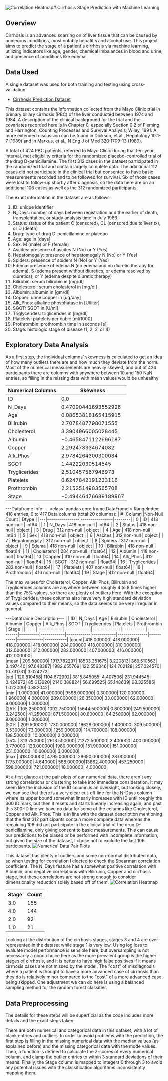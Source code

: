 ![Correlation Heatmap](https://github.com/user-attachments/assets/579416da-76df-4335-8ac1-15200c27c0b6)# Cirrhosis Stage Prediction with Machine Learning

## Overview

Cirrhosis is an advanced scarring on of liver tissue that can be caused by numerous conditions, most notably hepatitis and alcohol use. This project aims to predict the stage of a patient's cirrhosis via machine learning, utilizing indicators like age, gender, chemical imbalances in blood and urine, and presence of conditions like edema. 

## Data Used

A single dataset was used for both training and testing using cross-validation:
 - [Cirrhosis Prediction Dataset](https://www.kaggle.com/datasets/fedesoriano/cirrhosis-prediction-dataset)

This dataset contains the information collected from the Mayo Clinic trial in primary biliary cirrhosis (PBC) of the liver conducted between 1974 and 1984. A description of the clinical background for the trial and the covariates recorded here is in Chapter 0, especially Section 0.2 of Fleming and Harrington, Counting
Processes and Survival Analysis, Wiley, 1991. A more extended discussion can be found in Dickson, et al., Hepatology 10:1-7 (1989) and in Markus, et al., N Eng J of Med 320:1709-13 (1989).

A total of 424 PBC patients, referred to Mayo Clinic during that ten-year interval, met eligibility criteria for the randomized placebo-controlled trial of the drug D-penicillamine. The first 312 cases in the dataset participated in the randomized trial and contain largely complete data. The additional 112 cases did not participate in the clinical trial but consented to have basic measurements recorded and to be followed for survival. Six of those cases were lost to follow-up shortly after diagnosis, so the data here are on an additional 106 cases as well as the 312 randomized participants.

The exact information in the dataset are as follows:
1) ID: unique identifier
2) N_Days: number of days between registration and the earlier of death, transplantation, or study analysis time in July 1986
3) Status: status of the patient C (censored), CL (censored due to liver tx), or D (death)
4) Drug: type of drug D-penicillamine or placebo
5) Age: age in [days]
6) Sex: M (male) or F (female)
7) Ascites: presence of ascites N (No) or Y (Yes)
8) Hepatomegaly: presence of hepatomegaly N (No) or Y (Yes)
9) Spiders: presence of spiders N (No) or Y (Yes)
10) Edema: presence of edema N (no edema and no diuretic therapy for edema), S (edema present without diuretics, or edema resolved by diuretics), or Y (edema despite diuretic therapy)
11) Bilirubin: serum bilirubin in [mg/dl]
12) Cholesterol: serum cholesterol in [mg/dl]
13) Albumin: albumin in [gm/dl]
14) Copper: urine copper in [ug/day]
15) Alk_Phos: alkaline phosphatase in [U/liter]
16) SGOT: SGOT in [U/ml]
17) Triglycerides: triglicerides in [mg/dl]
18) Platelets: platelets per cubic [ml/1000]
19) Prothrombin: prothrombin time in seconds [s]
20) Stage: histologic stage of disease (1, 2, 3, or 4)

## Exploratory Data Analysis
As a first step, the individual columns' skewness is calculated to get an idea of how many outliers there are and how much they deviate from the norm. Most of the numerical measurements are heavily skewed, and out of 424 participants there are columns with anywhere between 10 and 150 NaN entries, so filling in the missing data with mean values would be unhealthy

|Numerical Columns|Skewness|
|-----------------|--------|
|ID            | 0.0|
|N_Days        | 0.47090441693552926|
|Age           | 0.08653818165415915|
|Bilirubin     | 2.7078487798071555|
|Cholesterol   | 3.3904966005028445|
|Albumin       | -0.4658471122696187|
|Copper        | 2.292478334674082|
|Alk_Phos      | 2.9784264300300034|
|SGOT          | 1.44222030514545|
|Tryglicerides | 2.510457567946973|
|Platelets     | 0.6247842191233116|
|Prothrombin   | 2.2152514903565708|
|Stage         | -0.49446476689189967|

---Dataframe Info---
<class 'pandas.core.frame.DataFrame'>
RangeIndex: 418 entries, 0 to 417
Data columns (total 20 columns):
| #   |Column         |Non-Null Count | Dtype  |
|---|----------------|----------------|--------|
| 0 |  ID            | 418 non-null |   int64  |
| 1 |  N_Days        | 418 non-null |   int64  |
| 2 |  Status        | 418 non-null |   object |
| 3 |  Drug          | 312 non-null |   object |
| 4 |  Age           | 418 non-null |   int64  |
| 5 |  Sex           | 418 non-null |   object |
| 6 |  Ascites       | 312 non-null |   object |
| 7 |  Hepatomegaly  | 312 non-null |   object |
| 8 |  Spiders       | 312 non-null |   object |
| 9 |  Edema         | 418 non-null |   object |
| 10 | Bilirubin     | 418 non-null |   float64|
| 11 | Cholesterol   | 284 non-null |   float64|
| 12 | Albumin       | 418 non-null |   float64|
| 13 | Copper        | 310 non-null |   float64|
| 14 | Alk_Phos      | 312 non-null |   float64|
| 15 | SGOT          | 312 non-null |   float64|
| 16 | Tryglicerides | 282 non-null |   float64|
| 17 | Platelets     | 407 non-null |   float64|
| 18 | Prothrombin   | 416 non-null |   float64|
| 19 | Stage         | 412 non-null |   float64|

The max values for Cholesterol, Copper, Alk_Phos, Bilirubin and Tryglicerides columns are anywhere between roughly 4 to 8 times higher than the 75% values, so there are plenty of outliers here. With the exception of Tryglicerides, these columns also have very high standard deviation values compared to their means, so the data seems to be very irregular in general.


---Dataframe Description---
|     | ID          | N_Days      | Age          | Bilirubin  | Cholesterol | Albumin  | Copper     |   Alk_Phos | SGOT       | Tryglicerides | Platelets | Prothrombin | Stage     |
|-----|-------------|-------------|--------------|------------|-------------|----------|------------|------------|------------|---------------|-----------|-------------|-----------|
|count|   418.000000|   418.000000|    418.000000|  418.000000|   284.000000|418.000000|  310.000000|  312.000000|  312.000000|     282.000000| 407.000000|   416.000000| 412.000000|  
|mean |   209.500000|  1917.782297|  18533.351675|    3.220813|   369.510563|  3.497440|   97.648387| 1982.655769|  122.556346|     124.702128| 257.024570|    10.731731|   3.024272|  
|std  |   120.810458|  1104.672992|   3815.845055|    4.407506|   231.944545|  0.424972|   85.613920| 2140.388824|   56.699525|      65.148639|  98.325585|     1.022000|   0.882042|  
|min  |     1.000000|    41.000000|   9598.000000|    0.300000|   120.000000|  1.960000|    4.000000|  289.000000|   26.350000|      33.000000|  62.000000|     9.000000|   1.000000|  
|25%  |   105.250000|  1092.750000|  15644.500000|    0.800000|   249.500000|  3.242500|   41.250000|  871.500000|   80.600000|      84.250000|  62.000000|     9.000000|   1.000000|  
|50%  |   209.500000|  1730.000000|  18628.000000|    1.400000|   309.500000|  3.530000|   73.000000| 1259.000000|  114.700000|     108.000000| 188.500000|    10.000000|   2.000000|  
|75%  |   313.750000|  2613.500000|  21272.500000|    3.400000|   400.000000|  3.770000|  123.000000| 1980.000000|  151.900000|     151.000000| 251.000000|    10.600000|   3.000000|  
|max  |   418.000000|  4795.000000|  28650.000000|   28.000000|  1775.000000|  4.640000|  588.000000|13862.400000|  457.250000|     598.000000| 721.000000|    18.000000|   4.000000|  

At a first glance at the pair plots of our numerical data, there aren't any strong correlations or clustering to take into immediate consideration. It may seem like the inclusion of the ID column is an oversight, but looking closely, we can see that there is a very clear cut-off line for the N-Days column where its upper bound somewhat linearly increases with ID until roughly the 300 ID mark, but then it resets and starts linearly increasing again, and past this 300-ID line we have no data for some of the columns like Cholesterol, Copper and Alk_Phos. This is in line with the dataset description mentioning that the first 312 participants contain more complete data whereas the remaining 106 did not participate in the clinical trial of the drug D-penicillamine, only giving consent to basic measurements. This can cause our predictions to be biased or be performed with incomplete information, but given the size of the dataset, I chose not to exclude the last 106 participants.
![Numerical Data Pair Plots](https://github.com/user-attachments/assets/29c7a8d3-b30c-459a-88a4-a5be7c90799c)


This dataset has plenty of outliers and some non-normal distributed data, so when testing for correlation I elected to check the Spearman correlation coefficient. The N_Days feature has a somewhat positive correlation with Albumin, and negative correlations with Bilirubin, Copper and cirrhosis stage, but these correlations are not strong enough to consider dimensionality reduction solely based off of them.
![Correlation Heatmap](https://github.com/user-attachments/assets/00832fab-1c4b-4118-bc9b-43b5362a42c4)

|Stage |Count |
|------|------|
|3.0   |   155|
|4.0   |   144|
|2.0   |    92|
|1.0   |    21|

Looking at the distribution of the cirrhosis stages, stages 3 and 4 are over-represented in the dataset while stage 1 is very low. Using log loss to evaluate model performance is sensible here, but oversampling is not necessarily a good choice here as the more prevalent group is the higher stages of cirrhosis, and it is better to have high false positives if it means cirrhosis cases are not missed by the model. The "cost" of misdiagnosis where a patient is thought to have a more advanced case of cirrhosis than they do is relatively minor compared to the "cost" of a more advanced case being skipped. One adjustment we can do here is using a balanced sampling method for the random forest classifier.

## Data Preprocessing

The details for these steps will be superficial as the code includes more details and the exact steps taken.


There are both numerical and categorical data in this dataset, with a lot of blank entries and outliers. In order to avoid problems with the prediction, the first step is filling in the missing numerical data with the median values (as explained before) and the missing categorical data with the mode values. Then, a function is defined to calculate the z-scores of every numerical column, and clamp the outlier entries to within 3 standard deviations of their means. Finally, the Stage column is mapped to integers 0 through 3 to avoid any potential issues with the classification algorithms inconsistently mapping them.
